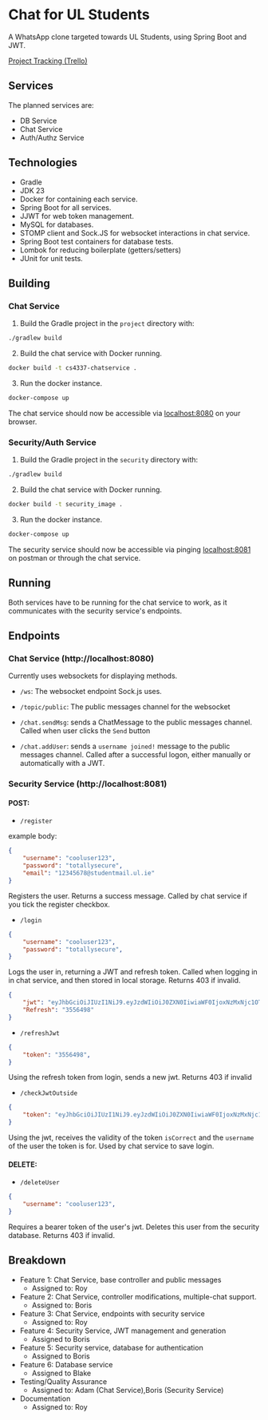 # Chat for UL Students
A WhatsApp clone targeted towards UL Students, using Spring Boot and JWT.

[Project Tracking (Trello)](https://trello.com/b/2siErWSi/cs4337-group7)

## Services
The planned services are:
- DB Service
- Chat Service
- Auth/Authz Service


## Technologies
- Gradle
- JDK 23
- Docker for containing each service.
- Spring Boot for all services.
- JJWT for web token management.
- MySQL for databases.
- STOMP client and Sock.JS for websocket interactions in chat service.
- Spring Boot test containers for database tests.
- Lombok for reducing boilerplate (getters/setters)
- JUnit for unit tests.

## Building
### Chat Service
1. Build the Gradle project in the `project` directory with: 
```bash
./gradlew build
```
2. Build the chat service with Docker running.
```bash
docker build -t cs4337-chatservice .
```
3. Run the docker instance.
```bash
docker-compose up
```

The chat service should now be accessible via [localhost:8080](localhost:8080) on your browser.

### Security/Auth Service
1. Build the Gradle project in the `security` directory with: 
```bash
./gradlew build
```
2. Build the chat service with Docker running.
```bash
docker build -t security_image .
```
3. Run the docker instance.
```bash
docker-compose up
```

The security service should now be accessible via pinging [localhost:8081](localhost:8081) on postman or through the chat service.

## Running

Both services have to be running for the chat service to work, as it communicates with the security service's endpoints.

## Endpoints
### Chat Service (http://localhost:8080)
Currently uses websockets for displaying methods.

- `/ws`: The websocket endpoint Sock.js uses.
- `/topic/public`: The public messages channel for the websocket

- `/chat.sendMsg`: sends a ChatMessage to the public messages channel. Called when user clicks the `Send` button
- `/chat.addUser`: sends a `username joined!` message to the public messages channel. Called after a successful logon, either manually or automatically with a JWT.

### Security Service (http://localhost:8081)

#### POST:

- `/register`

example body:
```json
{
    "username": "cooluser123",
    "password": "totallysecure",
    "email": "12345678@studentmail.ul.ie"
}
```
Registers the user. Returns a success message. Called by chat service if you tick the register checkbox.

- `/login`

```json
{
    "username": "cooluser123",
    "password": "totallysecure",
}
```
Logs the user in, returning a JWT and refresh token. Called when logging in in chat service, and then stored in local storage. Returns 403 if invalid.
```json
{
    "jwt": "eyJhbGciOiJIUzI1NiJ9.eyJzdWIiOiJ0ZXN0IiwiaWF0IjoxNzMxNjc1OTEwLCJleHAiOjE3MzE2Nzc3MTB9.uNDPocwOZsj2xfNAI1RSILNWM7tVmwhHD6hqbqIRtvs",
    "Refresh": "3556498"
}
```

- `/refreshJwt`
```json
{
    "token": "3556498",
}
```
Using the refresh token from login, sends a new jwt. Returns 403 if invalid

- `/checkJwtOutside`
```json
{
    "token": "eyJhbGciOiJIUzI1NiJ9.eyJzdWIiOiJ0ZXN0IiwiaWF0IjoxNzMxNjc1OTEwLCJleHAiOjE3MzE2Nzc3MTB9.uNDPocwOZsj2xfNAI1RSILNWM7tVmwhHD6hqbqIRtvs",
}
```
Using the jwt, receives the validity of the token `isCorrect` and the ``username`` of the user the token is for. Used by chat service to save login.

#### DELETE:

- `/deleteUser`
```json
{
    "username": "cooluser123",
}
```
Requires a bearer token of the user's jwt. Deletes this user from the security database. Returns 403 if invalid.

## Breakdown
-  Feature 1: Chat Service, base controller and public messages
    - Assigned to: Roy
-  Feature 2: Chat Service, controller modifications, multiple-chat support.
    - Assigned to: Boris
-  Feature 3: Chat Service, endpoints with security service
    - Assigned to: Roy
-  Feature 4: Security Service, JWT management and generation
    - Assigned to Boris
-  Feature 5: Security service, database for authentication
    - Assigned to Boris
-  Feature 6: Database service
    - Assigned to Blake
-  Testing/Quality Assurance
    - Assigned to: Adam (Chat Service),Boris (Security Service)
-  Documentation
    - Assigned to: Roy
